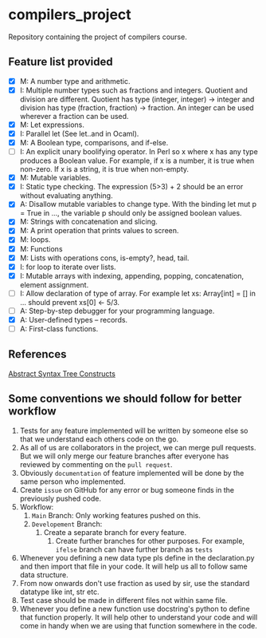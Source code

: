 # compilers_project
Repository containing the project of compilers course.

## Feature list provided
- [x] M: A number type and arithmetic.
- [x] I: Multiple number types such as fractions and integers. Quotient and division are different. Quotient has type (integer, integer) -> integer and division has type (fraction, fraction) -> fraction. An integer can be used wherever a fraction can be used.
- [x] M: Let expressions.
- [x] I: Parallel let (See let..and in Ocaml).
- [x] M: A Boolean type, comparisons, and if-else.
- [ ] I: An explicit unary boolifying operator. In Perl so x where x has any type produces a Boolean value. For example, if x is a number, it is true when non-zero. If x is a string, it is true when non-empty.
- [x] M: Mutable variables.
- [x] I: Static type checking. The expression (5>3) + 2 should be an error without evaluating anything.
- [x] A: Disallow mutable variables to change type. With the binding let mut p = True in ..., the variable p should only be assigned boolean values.
- [x] M: Strings with concatenation and slicing.
- [x] M: A print operation that prints values to screen.
- [x] M: loops.
- [x] M: Functions
- [x] M: Lists with operations cons, is-empty?, head, tail.
- [x] I: for loop to iterate over lists.
- [x] I: Mutable arrays with indexing, appending, popping, concatenation, element assignment.
- [ ] I: Allow declaration of type of array. For example let xs: Array[int] = [] in ... should prevent xs[0] ← 5/3.
- [ ] A: Step-by-step debugger for your programming language.
- [x] A: User-defined types – records.
- [ ] A: First-class functions.

## References
[Abstract Syntax Tree Constructs](https://docs.python.org/3/library/ast.html)

## Some conventions we should follow for better workflow
1. Tests for any feature implemented will be written by someone else so that we understand each others code on the go.
2. As all of us are collaborators in the project, we can merge pull requests. But we will only merge our feature branches after everyone has reviewed by commenting on the `pull request`.
3. Obviously `documentation` of feature implemented will be done by the same person who implemented.
4. Create `issue` on GitHub for any error or bug someone finds in the previously pushed code.
5. Workflow:
    1. `Main` Branch: Only working features pushed on this. 
    2. `Developement` Branch:
        1. Create a separate branch for every feature.
            1. Create further branches for other purposes. For example, `ifelse` branch can have further branch as `tests`
6. Whenever you defining a new data type pls define in the declaration.py and then import that file in your code. It will help us all to follow same data structure.
7. From now onwards don't use fraction as used by sir, use the standard datatype like int, str etc.
8. Test case should be made in different files not within same file.
9. Whenever you define a new function use docstring's python to define that function properly. It will help other to understand your code and will come in handy when we are using that function somewhere in the code.
